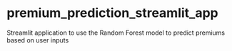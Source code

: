 # premium_prediction_streamlit_app
Streamlit application to use the Random Forest model to predict premiums based on user inputs
